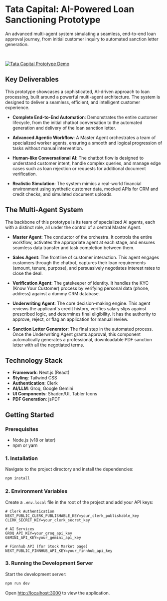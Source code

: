 # Tata Capital: AI-Powered Loan Sanctioning Prototype

An advanced multi-agent system simulating a seamless, end-to-end loan approval journey, from initial customer inquiry to automated sanction letter generation.

<br/>

[![Tata Capital Prototype Demo](https://img.youtube.com/vi/YOUR_YOUTUBE_VIDEO_ID/0.jpg)](https://youtu.be/i_01_CNW9V0)

## Key Deliverables

This prototype showcases a sophisticated, AI-driven approach to loan processing, built around a powerful multi-agent architecture. The system is designed to deliver a seamless, efficient, and intelligent customer experience.

- **Complete End-to-End Automation**: Demonstrates the entire customer lifecycle, from the initial chatbot conversation to the automated generation and delivery of the loan sanction letter.

- **Advanced Agentic Workflow**: A Master Agent orchestrates a team of specialized worker agents, ensuring a smooth and logical progression of tasks without manual intervention.

- **Human-like Conversational AI**: The chatbot flow is designed to understand customer intent, handle complex queries, and manage edge cases such as loan rejection or requests for additional document verification.

- **Realistic Simulation**: The system mimics a real-world financial environment using synthetic customer data, mocked APIs for CRM and credit checks, and simulated document uploads.

## The Multi-Agent System

The backbone of this prototype is its team of specialized AI agents, each with a distinct role, all under the control of a central Master Agent.

- **Master Agent**: The conductor of the orchestra. It controls the entire workflow, activates the appropriate agent at each stage, and ensures seamless data transfer and task completion between them.

- **Sales Agent**: The frontline of customer interaction. This agent engages customers through the chatbot, captures their loan requirements (amount, tenure, purpose), and persuasively negotiates interest rates to close the deal.

- **Verification Agent**: The gatekeeper of identity. It handles the KYC (Know Your Customer) process by verifying personal data (phone, address) against a dummy CRM database.

- **Underwriting Agent**: The core decision-making engine. This agent reviews the applicant's credit history, verifies salary slips against prescribed logic, and determines final eligibility. It has the authority to approve, reject, or flag an application for manual review.

- **Sanction Letter Generator**: The final step in the automated process. Once the Underwriting Agent grants approval, this component automatically generates a professional, downloadable PDF sanction letter with all the negotiated terms.

## Technology Stack

- **Framework**: Next.js (React)
- **Styling**: Tailwind CSS
- **Authentication**: Clerk
- **AI/LLM**: Groq, Google Gemini
- **UI Components**: Shadcn/UI, Tabler Icons
- **PDF Generation**: jsPDF

## Getting Started

### Prerequisites
- Node.js (v18 or later)
- npm or yarn

### 1. Installation

Navigate to the project directory and install the dependencies:

```bash
npm install
```

### 2. Environment Variables

Create a `.env.local` file in the root of the project and add your API keys:

```env
# Clerk Authentication
NEXT_PUBLIC_CLERK_PUBLISHABLE_KEY=your_clerk_publishable_key
CLERK_SECRET_KEY=your_clerk_secret_key

# AI Services
GROQ_API_KEY=your_groq_api_key
GEMINI_API_KEY=your_gemini_api_key

# Finnhub API (for Stock Market page)
NEXT_PUBLIC_FINNHUB_API_KEY=your_finnhub_api_key
```

### 3. Running the Development Server

Start the development server:

```bash
npm run dev
```

Open [http://localhost:3000](http://localhost:3000) to view the application.
